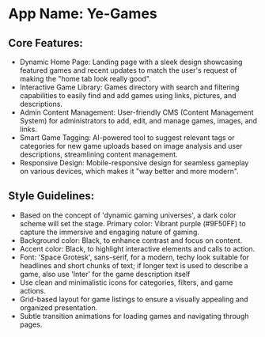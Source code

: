 # **App Name**: Ye-Games

## Core Features:

- Dynamic Home Page: Landing page with a sleek design showcasing featured games and recent updates to match the user's request of making the "home tab look really good".
- Interactive Game Library: Games directory with search and filtering capabilities to easily find and add games using links, pictures, and descriptions.
- Admin Content Management: User-friendly CMS (Content Management System) for administrators to add, edit, and manage games, images, and links.
- Smart Game Tagging: AI-powered tool to suggest relevant tags or categories for new game uploads based on image analysis and user descriptions, streamlining content management.
- Responsive Design: Mobile-responsive design for seamless gameplay on various devices, which makes it "way better and more modern".

## Style Guidelines:

- Based on the concept of 'dynamic gaming universes', a dark color scheme will set the stage. Primary color: Vibrant purple (#9F50FF) to capture the immersive and engaging nature of gaming.
- Background color: Black, to enhance contrast and focus on content.
- Accent color: Black, to highlight interactive elements and calls to action.
- Font: 'Space Grotesk', sans-serif, for a modern, techy look suitable for headlines and short chunks of text; if longer text is used to describe a game, also use 'Inter' for the game description itself
- Use clean and minimalistic icons for categories, filters, and game actions.
- Grid-based layout for game listings to ensure a visually appealing and organized presentation.
- Subtle transition animations for loading games and navigating through pages.
